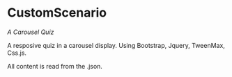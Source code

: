 # CustomScenario
*A Carousel Quiz*

A resposive quiz in a carousel display. Using Bootstrap, Jquery, TweenMax, Css.js.

All content is read from the .json.

